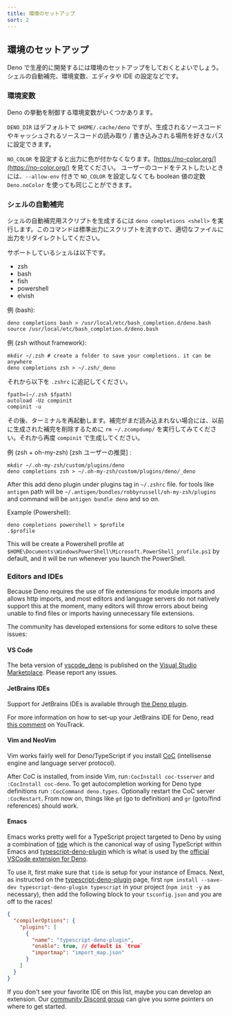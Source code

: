 ```yaml
---
title: 環境のセットアップ
sort: 2
---
```

<!-- L1..1
## Set up your environment
-->

## 環境のセットアップ

<!-- L3..5
To productively get going with Deno you should set up your environment. This
means setting up shell autocomplete, environmental variables and your editor or
IDE of choice.
-->

Deno で生産的に開発するには環境のセットアップをしておくとよいでしょう。シェルの自動補完、環境変数、エディタや IDE の設定などです。

<!-- L7..7
### Environmental variables
-->

### 環境変数

<!-- L9..9
There are several env vars that control how Deno behaves:
-->

Deno の挙動を制御する環境変数がいくつかあります。

<!-- L11..12
`DENO_DIR` defaults to `$HOME/.cache/deno` but can be set to any path to control
where generated and cached source code is written and read to.
-->

`DENO_DIR` はデフォルトで `$HOME/.cache/deno` ですが、生成されるソースコードやキャッシュされるソースコードの読み取り / 書き込みされる場所を好きなパスに設定できます。

<!-- L14..16
`NO_COLOR` will turn off color output if set. See https://no-color.org/. User
code can test if `NO_COLOR` was set without having `--allow-env` by using the
boolean constant `Deno.noColor`.
-->

`NO_COLOR` を設定すると出力に色が付かなくなります。[https://no-color.org/](https://no-color.org/) を見てください。
ユーザーのコードをテストしたいときには、`--allow-env` 付きで `NO_COLOR` を設定しなくても boolean 値の定数 `Deno.noColor` を使っても同じことができます。

<!-- L18..18
### Shell autocomplete
-->

### シェルの自動補完

<!-- L20..22
You can generate completion script for your shell using the
`deno completions <shell>` command. The command outputs to stdout so you should
redirect it to an appropriate file.
-->

シェルの自動補完用スクリプトを生成するには `deno completions <shell>` を実行します。このコマンドは標準出力にスクリプトを流すので、適切なファイルに出力をリダイレクトしてください。

<!-- L24..24
The supported shells are:
-->

サポートしているシェルは以下です。

<!-- L26..30
- zsh
- bash
- fish
- powershell
- elvish
-->

- zsh
- bash
- fish
- powershell
- elvish

<!-- L32..32
Example (bash):
-->

例 (bash):

<!-- L34..37
```shell
deno completions bash > /usr/local/etc/bash_completion.d/deno.bash
source /usr/local/etc/bash_completion.d/deno.bash
```
-->

```shell
deno completions bash > /usr/local/etc/bash_completion.d/deno.bash
source /usr/local/etc/bash_completion.d/deno.bash
```

<!-- L39..39
Example (zsh without framework):
-->

例 (zsh without framework):

<!-- L41..44
```shell
mkdir ~/.zsh # create a folder to save your completions. it can be anywhere
deno completions zsh > ~/.zsh/_deno
```
-->

```shell
mkdir ~/.zsh # create a folder to save your completions. it can be anywhere
deno completions zsh > ~/.zsh/_deno
```

<!-- L46..46
then add this to your `.zshrc`
-->

それから以下を `.zshrc` に追記してください。

<!-- L48..52
```shell
fpath=(~/.zsh $fpath)
autoload -Uz compinit
compinit -u
```
-->

```shell
fpath=(~/.zsh $fpath)
autoload -Uz compinit
compinit -u
```

<!-- L54..56
and restart your terminal. note that if completions are still not loading, you
may need to run `rm ~/.zcompdump/` to remove previously generated completions
and then `compinit` to generate them again.
-->

その後、ターミナルを再起動します。補完がまだ読み込まれない場合には、以前に生成された補完を削除するために `rm ~/.zcompdump/` を実行してみてください。それから再度 `compinit` で生成してください。

<!-- L58..58
Example (zsh + oh-my-zsh) [recommended for zsh users] :
-->

例 (zsh + oh-my-zsh) [zsh ユーザーの推奨] :

<!-- L60..63
```shell
mkdir ~/.oh-my-zsh/custom/plugins/deno
deno completions zsh > ~/.oh-my-zsh/custom/plugins/deno/_deno
```
-->

```shell
mkdir ~/.oh-my-zsh/custom/plugins/deno
deno completions zsh > ~/.oh-my-zsh/custom/plugins/deno/_deno
```

<!-- L65..67
After this add deno plugin under plugins tag in `~/.zshrc` file. for tools like
`antigen` path will be `~/.antigen/bundles/robbyrussell/oh-my-zsh/plugins` and
command will be `antigen bundle deno` and so on.
-->

After this add deno plugin under plugins tag in `~/.zshrc` file. for tools like
`antigen` path will be `~/.antigen/bundles/robbyrussell/oh-my-zsh/plugins` and
command will be `antigen bundle deno` and so on.

<!-- L69..69
Example (Powershell):
-->

Example (Powershell):

<!-- L71..74
```shel
deno completions powershell > $profile
.$profile
```
-->

```shel
deno completions powershell > $profile
.$profile
```

<!-- L76..78
This will be create a Powershell profile at
`$HOME\Documents\WindowsPowerShell\Microsoft.PowerShell_profile.ps1` by default,
and it will be run whenever you launch the PowerShell.
-->

This will be create a Powershell profile at
`$HOME\Documents\WindowsPowerShell\Microsoft.PowerShell_profile.ps1` by default,
and it will be run whenever you launch the PowerShell.

<!-- L80..80
### Editors and IDEs
-->

### Editors and IDEs

<!-- L82..85
Because Deno requires the use of file extensions for module imports and allows
http imports, and most editors and language servers do not natively support this
at the moment, many editors will throw errors about being unable to find files
or imports having unnecessary file extensions.
-->

Because Deno requires the use of file extensions for module imports and allows
http imports, and most editors and language servers do not natively support this
at the moment, many editors will throw errors about being unable to find files
or imports having unnecessary file extensions.

<!-- L87..87
The community has developed extensions for some editors to solve these issues:
-->

The community has developed extensions for some editors to solve these issues:

<!-- L89..89
#### VS Code
-->

#### VS Code

<!-- L91..94
The beta version of [vscode_deno](https://github.com/denoland/vscode_deno) is
published on the
[Visual Studio Marketplace](https://marketplace.visualstudio.com/items?itemName=denoland.vscode-deno).
Please report any issues.
-->

The beta version of [vscode_deno](https://github.com/denoland/vscode_deno) is
published on the
[Visual Studio Marketplace](https://marketplace.visualstudio.com/items?itemName=denoland.vscode-deno).
Please report any issues.

<!-- L96..96
#### JetBrains IDEs
-->

#### JetBrains IDEs

<!-- L98..99
Support for JetBrains IDEs is available through
[the Deno plugin](https://plugins.jetbrains.com/plugin/14382-deno).
-->

Support for JetBrains IDEs is available through
[the Deno plugin](https://plugins.jetbrains.com/plugin/14382-deno).

<!-- L101..103
For more information on how to set-up your JetBrains IDE for Deno, read
[this comment](https://youtrack.jetbrains.com/issue/WEB-41607#focus=streamItem-27-4160152.0-0)
on YouTrack.
-->

For more information on how to set-up your JetBrains IDE for Deno, read
[this comment](https://youtrack.jetbrains.com/issue/WEB-41607#focus=streamItem-27-4160152.0-0)
on YouTrack.

<!-- L105..105
#### Vim and NeoVim
-->

#### Vim and NeoVim

<!-- L107..109
Vim works fairly well for Deno/TypeScript if you install
[CoC](https://github.com/neoclide/coc.nvim) (intellisense engine and language
server protocol).
-->

Vim works fairly well for Deno/TypeScript if you install
[CoC](https://github.com/neoclide/coc.nvim) (intellisense engine and language
server protocol).

<!-- L111..115
After CoC is installed, from inside Vim, run`:CocInstall coc-tsserver` and
`:CocInstall coc-deno`. To get autocompletion working for Deno type definitions
run `:CocCommand deno.types`. Optionally restart the CoC server `:CocRestart`.
From now on, things like `gd` (go to definition) and `gr` (goto/find references)
should work.
-->

After CoC is installed, from inside Vim, run`:CocInstall coc-tsserver` and
`:CocInstall coc-deno`. To get autocompletion working for Deno type definitions
run `:CocCommand deno.types`. Optionally restart the CoC server `:CocRestart`.
From now on, things like `gd` (go to definition) and `gr` (goto/find references)
should work.

<!-- L117..117
#### Emacs
-->

#### Emacs

<!-- L119..124
Emacs works pretty well for a TypeScript project targeted to Deno by using a
combination of [tide](https://github.com/ananthakumaran/tide) which is the
canonical way of using TypeScript within Emacs and
[typescript-deno-plugin](https://github.com/justjavac/typescript-deno-plugin)
which is what is used by the
[official VSCode extension for Deno](https://github.com/denoland/vscode_deno).
-->

Emacs works pretty well for a TypeScript project targeted to Deno by using a
combination of [tide](https://github.com/ananthakumaran/tide) which is the
canonical way of using TypeScript within Emacs and
[typescript-deno-plugin](https://github.com/justjavac/typescript-deno-plugin)
which is what is used by the
[official VSCode extension for Deno](https://github.com/denoland/vscode_deno).

<!-- L126..131
To use it, first make sure that `tide` is setup for your instance of Emacs.
Next, as instructed on the
[typescript-deno-plugin](https://github.com/justjavac/typescript-deno-plugin)
page, first `npm install --save-dev typescript-deno-plugin typescript` in your
project (`npm init -y` as necessary), then add the following block to your
`tsconfig.json` and you are off to the races!
-->

To use it, first make sure that `tide` is setup for your instance of Emacs.
Next, as instructed on the
[typescript-deno-plugin](https://github.com/justjavac/typescript-deno-plugin)
page, first `npm install --save-dev typescript-deno-plugin typescript` in your
project (`npm init -y` as necessary), then add the following block to your
`tsconfig.json` and you are off to the races!

<!-- L133..145
```json
{
  "compilerOptions": {
    "plugins": [
      {
        "name": "typescript-deno-plugin",
        "enable": true, // default is `true`
        "importmap": "import_map.json"
      }
    ]
  }
}
```
-->

```json
{
  "compilerOptions": {
    "plugins": [
      {
        "name": "typescript-deno-plugin",
        "enable": true, // default is `true`
        "importmap": "import_map.json"
      }
    ]
  }
}
```

<!-- L147..149
If you don't see your favorite IDE on this list, maybe you can develop an
extension. Our [community Discord group](https://discord.gg/deno) can give you
some pointers on where to get started.
-->

If you don't see your favorite IDE on this list, maybe you can develop an
extension. Our [community Discord group](https://discord.gg/deno) can give you
some pointers on where to get started.
